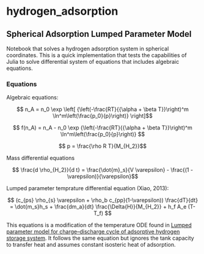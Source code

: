 # hydrogen_adsorption

## Spherical Adsorption Lumped Parameter Model
Notebook that solves a hydrogen adsorption system in spherical coordinates. This is a quick implementation that tests the capabilities of Julia to solve differential system of equations that includes algebraic equations. 

### Equations
Algebraic equations: 

$$ n_A = n_0 \exp \left[ {\left(-\frac{RT}{{\alpha + \beta T}}\right)^m \ln^m\left(\frac{p_0}{p}\right)} \right]$$

$$ f(n_A) =  n_A - n_0 \exp {\left(-\frac{RT}{{\alpha + \beta T}}\right)^m \ln^m\left(\frac{p_0}{p}\right)}  $$

$$ p = \frac{\rho R T}{M_{H_2}}$$

Mass differential equations 

$$ \frac{d \rho_{H_2}}{d t} = \frac{\dot{m}_s}{V \varepsilon} - \frac{(1 - \varepsilon)}{\varepsilon}$$

Lumped parameter temprature differential equation (Xiao, 2013):

$$ 
(c_{ps} \rho_{s} \varepsilon + \rho_b c_{pp}(1-\varepsilon)) \frac{dT}{dt} = \dot{m_s}h_s + \frac{dm_a}{dt} \frac{\Delta{H}}{M_{H_2}} + h_f A_e (T-T_f)
$$

This equations is a modification of the temperature ODE found in [Lumped parameter model for charge–discharge cycle of adsorptive
hydrogen storage system](https://doi.org/10.1016/j.ijheatmasstransfer.2013.04.029). It follows the same equation but ignores the tank capacity to transfer heat and assumes constant isosteric heat of adsorption.  

